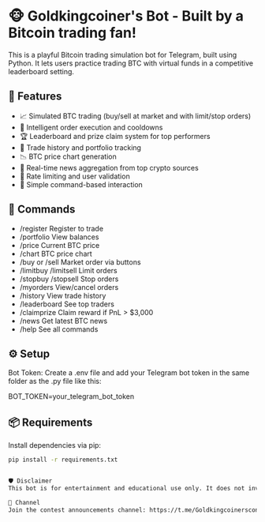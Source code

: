 # 🐵 Goldkingcoiner's Bot - Built by a Bitcoin trading fan!

This is a playful Bitcoin trading simulation bot for Telegram, built using Python. It lets users practice trading BTC with virtual funds in a competitive leaderboard setting.

## 🚀 Features

- 📈 Simulated BTC trading (buy/sell at market and with limit/stop orders)
- 🧠 Intelligent order execution and cooldowns
- 🏆 Leaderboard and prize claim system for top performers
- 🧾 Trade history and portfolio tracking
- 📉 BTC price chart generation
- 📰 Real-time news aggregation from top crypto sources
- 🔐 Rate limiting and user validation
- 🧰 Simple command-based interaction

## 💬 Commands

- /register <nickname>     Register to trade
- /portfolio               View balances
- /price                   Current BTC price
- /chart                   BTC price chart
- /buy or /sell            Market order via buttons
- /limitbuy /limitsell     Limit orders
- /stopbuy /stopsell       Stop orders
- /myorders                View/cancel orders
- /history                 View trade history
- /leaderboard             See top traders
- /claimprize              Claim reward if PnL > $3,000
- /news                    Get latest BTC news
- /help                    See all commands

## ⚙️ Setup
Bot Token: Create a .env file and add your Telegram bot token in the same folder as the .py file like this: 

BOT_TOKEN=your_telegram_bot_token

## 📦 Requirements

Install dependencies via pip:

```bash
pip install -r requirements.txt


🛡 Disclaimer
This bot is for entertainment and educational use only. It does not involve real financial transactions.

📢 Channel
Join the contest announcements channel: https://t.me/Goldkingcoinerscontests